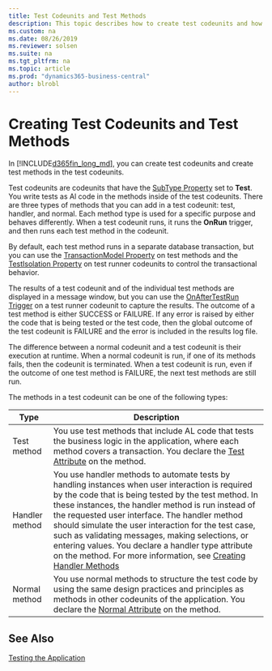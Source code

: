 ```yaml
---
title: Test Codeunits and Test Methods
description: This topic describes how to create test codeunits and how to create test methods in the test codeunits. 
ms.custom: na
ms.date: 08/26/2019
ms.reviewer: solsen
ms.suite: na
ms.tgt_pltfrm: na
ms.topic: article
ms.prod: "dynamics365-business-central"
author: blrobl
---
```


# Creating Test Codeunits and Test Methods
In [!INCLUDE[d365fin_long_md](includes/d365fin_long_md.md)], you can create test codeunits and create test methods in the test codeunits.  

Test codeunits are codeunits that have the [SubType Property](properties/devenv-subtype-codeunit-property.md) set to **Test**. You write tests as Al code in the methods inside of the test codeunits. There are three types of methods that you can add in a test codeunit: test, handler, and normal. Each method type is used for a specific purpose and behaves differently. When a test codeunit runs, it runs the **OnRun** trigger, and then runs each test method in the codeunit.

By default, each test method runs in a separate database transaction, but you can use the [TransactionModel Property](properties/devenv-transactionmodel-property.md) on test methods and the [TestIsolation Property](properties/devenv-testisolation-property.md) on test runner codeunits to control the transactional behavior. 

The results of a test codeunit and of the individual test methods are displayed in a message window, but you can use the [OnAfterTestRun Trigger](triggers/devenv-OnAfterTestRun-Trigger.md) on a test runner codeunit to capture the results. The outcome of a test method is either SUCCESS or FAILURE. If any error is raised by either the code that is being tested or the test code, then the global outcome of the test codeunit is FAILURE and the error is included in the results log file.  

The difference between a normal codeunit and a test codeunit is their execution at runtime. When a normal codeunit is run, if one of its methods fails, then the codeunit is terminated. When a test codeunit is run, even if the outcome of one test method is FAILURE, the next test methods are still run.  

The methods in a test codeunit can be one of the following types:  

|Type|Description|
|-------|-----------|
|Test method|You use test methods that include AL code that tests the business logic in the application, where each method covers a transaction. You declare the [Test Attribute](methods/devenv-test-attribute.md) on the method.|
|Handler method|You use handler methods to automate tests by handling instances when user interaction is required by the code that is being tested by the test method. In these instances, the handler method is run instead of the requested user interface. The handler method should simulate the user interaction for the test case, such as validating messages, making selections, or entering values. You declare a handler type attribute on the method. For more information, see [Creating Handler Methods](devenv-creating-handler-methods.md) |
|Normal method|You use normal methods to structure the test code by using the same design practices and principles as methods in other codeunits of the application. You declare the [Normal Attribute](methods/devenv-normal-attribute.md) on the method.||

## See Also  
 [Testing the Application](devenv-Testing-Application.md)   

